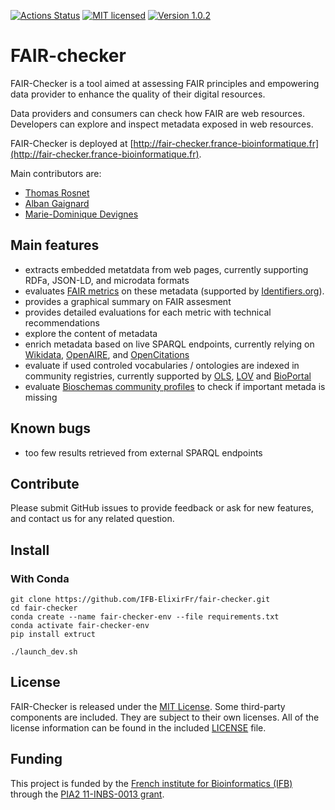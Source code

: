 [![Actions Status](https://github.com/IFB-ElixirFr/fair-checker/workflows/Build%20and%20test/badge.svg)](https://github.com/IFB-ElixirFr/fair-checker/actions) [![MIT licensed](https://img.shields.io/badge/license-MIT-blue.svg)](LICENSE) [![Version 1.0.2](https://img.shields.io/badge/version-v1.0.2-blue)]()


# FAIR-checker
FAIR-Checker is a tool aimed at assessing FAIR principles and empowering data provider to enhance the quality of their digital resources.

Data providers and consumers can check how FAIR are web resources. Developers can explore and inspect metadata exposed in web resources.

FAIR-Checker is deployed at [http://fair-checker.france-bioinformatique.fr](http://fair-checker.france-bioinformatique.fr).

Main contributors are: 
- [Thomas Rosnet](https://github.com/thomasrosnet)
- [Alban Gaignard](https://github.com/albangaignard)
- [Marie-Dominique Devignes](https://members.loria.fr/MDDevignes/)


## Main features
- extracts embedded metatdata from web pages, currently supporting RDFa, JSON-LD, and microdata formats
- evaluates [FAIR metrics](https://www.go-fair.org/fair-principles/) on these metadata (supported by [Identifiers.org](https://www.identifiers.org)). 
- provides a graphical summary on FAIR assesment 
- provides detailed evaluations for each metric with technical recommendations
- explore the content of metadata
- enrich metadata based on live SPARQL endpoints, currently relying on [Wikidata](https://www.wikidata.org), [OpenAIRE](https://graph.openaire.eu/develop/), and [OpenCitations](https://opencitations.net)
- evaluate if used controled vocabularies / ontologies are indexed in community registries, currently supported by [OLS](https://www.ebi.ac.uk/ols), [LOV](https://lov.linkeddata.es/dataset/lov/) and [BioPortal](https://bioportal.bioontology.org)
- evaluate [Bioschemas community profiles](https://bioschemas.org/profiles/) to check if important metada is missing

## Known bugs
- too few results retrieved from external SPARQL endpoints

## Contribute
Please submit GitHub issues to provide feedback or ask for new features, and contact us for any related question.


## Install
### With Conda 
```
git clone https://github.com/IFB-ElixirFr/fair-checker.git
cd fair-checker
conda create --name fair-checker-env --file requirements.txt
conda activate fair-checker-env
pip install extruct

./launch_dev.sh
```

## License
FAIR-Checker is released under the [MIT License](LICENSE). Some third-party components are included. They are subject to their own licenses. All of the license information can be found in the included [LICENSE](LICENSE) file.

## Funding
This project is funded by the [French institute for Bioinformatics (IFB)](https://france-bioinformatique.fr/) through the [PIA2 11-INBS-0013 grant](https://anr.fr/ProjetIA-11-INBS-0013).
